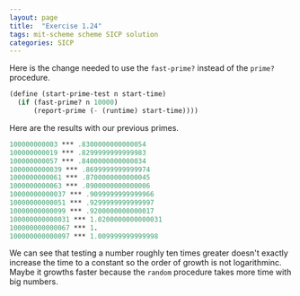 ```yaml
---
layout: page
title:  "Exercise 1.24"
tags: mit-scheme scheme SICP solution
categories: SICP
---
```

Here is the change needed to use the `fast-prime?` instead of the `prime?` procedure.

```scheme
(define (start-prime-test n start-time)
  (if (fast-prime? n 10000)
      (report-prime (- (runtime) start-time))))
```
Here are the results with our previous primes.
```scheme
100000000003 *** .8300000000000054
100000000019 *** .8299999999999983
100000000057 *** .8400000000000034
1000000000039 *** .8699999999999974
1000000000061 *** .8700000000000045
1000000000063 *** .8900000000000006
10000000000037 *** .9099999999999966
10000000000051 *** .9299999999999997
10000000000099 *** .9200000000000017
100000000000031 *** 1.0200000000000031
100000000000067 *** 1.
100000000000097 *** 1.009999999999998
```
We can see that testing a number roughly ten times greater doesn't exactly increase the time to a constant so the order of growth is not logarithminc. Maybe it growths faster because the `random` procedure takes more time with big numbers.
